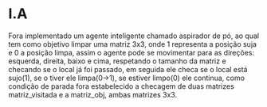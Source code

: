 # I.A

Fora implementado um agente inteligente chamado aspirador de pó, ao qual tem como objetivo limpar uma matriz 3x3, onde 1 representa a posição suja e 0 a posição limpa, assim o agente pode se movimentar para as direções: esquerda, direita, baixo e cima, respetando o tamanho da matriz e checando se o local já foi passado, em seguida ele checa se o local está sujo(1), se o tiver ele limpa(0->1), se estiver limpo(0) ele continua, como condição de parada fora estabelecido a checagem de duas matrizes matriz_visitada e a matriz_obj, ambas matrizes 3x3.
